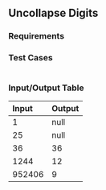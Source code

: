 ## Uncollapse Digits

### Requirements 



### Test Cases

```JavaScript

```

### Input/Output Table

| Input             | Output |
| :-----------------| :----- |
|  1                 |  null      | 
|  25                |  null      | 
|  36                 | 36       | 
|  1244                 | 12       | 
|  952406                 |  9      | 


